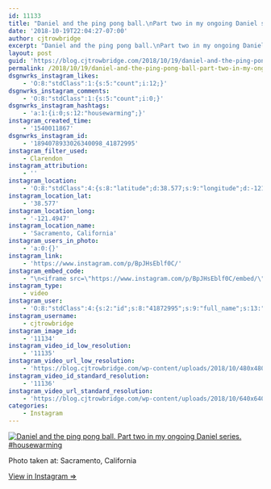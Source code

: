 ```yaml
---
id: 11133
title: "Daniel and the ping pong ball.\nPart two in my ongoing Daniel series.\n#housewarming"
date: '2018-10-19T22:04:27-07:00'
author: cjtrowbridge
excerpt: "Daniel and the ping pong ball.\nPart two in my ongoing Daniel series.\n#housewarming"
layout: post
guid: 'https://blog.cjtrowbridge.com/2018/10/19/daniel-and-the-ping-pong-ball-part-two-in-my-ongoing-daniel-series-housewarming/'
permalink: /2018/10/19/daniel-and-the-ping-pong-ball-part-two-in-my-ongoing-daniel-series-housewarming/
dsgnwrks_instagram_likes:
    - 'O:8:"stdClass":1:{s:5:"count";i:12;}'
dsgnwrks_instagram_comments:
    - 'O:8:"stdClass":1:{s:5:"count";i:0;}'
dsgnwrks_instagram_hashtags:
    - 'a:1:{i:0;s:12:"housewarming";}'
instagram_created_time:
    - '1540011867'
dsgnwrks_instagram_id:
    - '1894078933026340098_41872995'
instagram_filter_used:
    - Clarendon
instagram_attribution:
    - ''
instagram_location:
    - 'O:8:"stdClass":4:{s:8:"latitude";d:38.577;s:9:"longitude";d:-121.4947;s:4:"name";s:22:"Sacramento, California";s:2:"id";i:212931804;}'
instagram_location_lat:
    - '38.577'
instagram_location_long:
    - '-121.4947'
instagram_location_name:
    - 'Sacramento, California'
instagram_users_in_photo:
    - 'a:0:{}'
instagram_link:
    - 'https://www.instagram.com/p/BpJHsEblf0C/'
instagram_embed_code:
    - "\n<iframe src=\"https://www.instagram.com/p/BpJHsEblf0C/embed/\" width=\"612\" height=\"710\" frameborder=\"0\" scrolling=\"no\" allowtransparency=\"true\" class=\"insta-image-embed\"></iframe>\n"
instagram_type:
    - video
instagram_user:
    - 'O:8:"stdClass":4:{s:2:"id";s:8:"41872995";s:9:"full_name";s:13:"CJ Trowbridge";s:15:"profile_picture";s:141:"https://scontent.cdninstagram.com/vp/f84f0a6bdeca4ac376593587c3ce821c/5C56ED1C/t51.2885-19/s150x150/13724650_1188772791164794_142557231_a.jpg";s:8:"username";s:12:"cjtrowbridge";}'
instagram_username:
    - cjtrowbridge
instagram_image_id:
    - '11134'
instagram_video_id_low_resolution:
    - '11135'
instagram_video_url_low_resolution:
    - 'https://blog.cjtrowbridge.com/wp-content/uploads/2018/10/480x480-video-1540011867.mp4'
instagram_video_id_standard_resolution:
    - '11136'
instagram_video_url_standard_resolution:
    - 'https://blog.cjtrowbridge.com/wp-content/uploads/2018/10/640x640-video-1540011867.mp4'
categories:
    - Instagram
---
```


[![Daniel and the ping pong ball.
Part two in my ongoing Daniel series.
#housewarming](https://blog.cjtrowbridge.com/wp-content/uploads/2018/10/1540011867-1-1.jpg)](https://www.instagram.com/p/BpJHsEblf0C/)

Photo taken at: Sacramento, California

[View in Instagram ⇒](https://www.instagram.com/p/BpJHsEblf0C/)